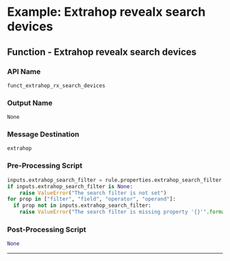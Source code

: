 <!--
    DO NOT MANUALLY EDIT THIS FILE
    THIS FILE IS AUTOMATICALLY GENERATED WITH resilient-sdk codegen
-->

# Example: Extrahop revealx search devices

## Function - Extrahop revealx search devices

### API Name
`funct_extrahop_rx_search_devices`

### Output Name
`None`

### Message Destination
`extrahop`

### Pre-Processing Script
```python
inputs.extrahop_search_filter = rule.properties.extrahop_search_filter.content
if inputs.extrahop_search_filter is None:
    raise ValueError("The search filter is not set")
for prop in ["filter", "field", "operator", "operand"]:
  if prop not in inputs.extrahop_search_filter:
    raise ValueError("The search filter is missing property '{}'".format(prop))


```

### Post-Processing Script
```python
None
```

---

